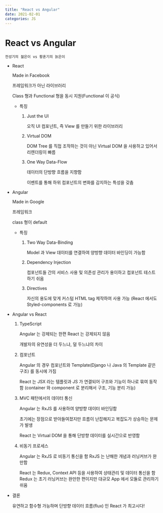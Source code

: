 ```yaml
---
title: "React vs Angular"
date: 2021-02-01
categories: JS
---
```


# React vs Angular

    전성기의 젊은이 vs 황혼기의 늙은이

- React

  Made in Facebook

  프레임워크가 아닌 라이브러리

  Class 형과 Functional 형을 동시 지원(Functional 이 공식)

  - 특징

    1. Just the UI

       오직 UI 컴포넌트, 즉 View 를 만들기 위한 라이브러리

    2. Virtual DOM

       DOM Tree 를 직접 조작하는 것이 아닌 Virtual DOM 을 사용하고 있어서 리렌더링이 빠름

    3. One Way Data-Flow

       데이터의 단방향 흐름을 지향함

       이벤트를 통해 하위 컴포넌트의 변화를 감지하는 특성을 갖춤

- Angular

  Made in Google

  프레임워크

  class 형이 default

  - 특징

    1. Two Way Data-Binding

       Model 과 View 데이터를 연결하여 양방향 데이터 바인딩이 가능함

    2. Dependency Injection

       컴포넌트들 간의 서비스 사용 및 의존성 관리가 용이하고 컴포넌트 테스트 하기 쉬움

    3. Directives

       자신의 용도에 맞게 커스텀 HTML tag 제작하여 사용 가능 (React 에서도 Styled-components 로 가능)

- Angular vs React

  1.  TypeScript

      Angular 는 강제되는 한편 React 는 강제되지 않음

      개발자의 유연성을 더 두느냐, 덜 두느냐의 차이

  2.  컴포넌트

      Angular 의 경우 컴포넌트와 Template(Django 나 Java 의 Template 같은 구조) 를 동시에 가짐

      React 는 JSX 라는 템플릿과 JS 가 연결되어 구조와 기능이 하나로 묶여 동작함 (container 와 component 로 분리해서 구조, 기능 분리 가능)

  3.  MVC 패턴에서의 데이터 통신

      Angular 는 RxJS 를 사용하여 양방향 데이터 바인딩함

      초기에는 장점으로 받아들여졌지만 흐름이 난잡해지고 복잡도가 상승하는 문제가 발생

      React 는 Virtual DOM 을 통해 단방향 데이터를 실시간으로 반영함

  4.  비동기 프로세스

      Angular 는 RxJS 로 비동기 통신을 함
      RxJS 는 난해한 개념과 러닝커브가 완만함

      React 는 Redux, Context API 등을 사용하여 상태관리 및 데이터 통신을 함
      Redux 는 초기 러닝커브는 완만한 편이지만 대규모 App 에서 모듈로 관리하기 쉬움

- 결론

  유연하고 함수형 가능하며 단방향 데이터 흐름(flux) 인 React 가 최고시다!
